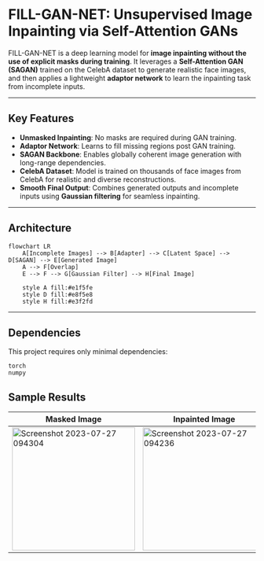 # FILL-GAN-NET: Unsupervised Image Inpainting via Self-Attention GANs

FILL-GAN-NET is a deep learning model for **image inpainting without the use of explicit masks during training**. It leverages a **Self-Attention GAN (SAGAN)** trained on the CelebA dataset to generate realistic face images, and then applies a lightweight **adaptor network** to learn the inpainting task from incomplete inputs.

---

## Key Features

-  **Unmasked Inpainting**: No masks are required during GAN training.
-  **Adaptor Network**: Learns to fill missing regions post GAN training.
-  **SAGAN Backbone**: Enables globally coherent image generation with long-range dependencies.
-  **CelebA Dataset**: Model is trained on thousands of face images from CelebA for realistic and diverse reconstructions.
-  **Smooth Final Output**: Combines generated outputs and incomplete inputs using **Gaussian filtering** for seamless inpainting.

---

##  Architecture

```mermaid
flowchart LR
    A[Incomplete Images] --> B[Adapter] --> C[Latent Space] --> D[SAGAN] --> E[Generated Image]
    A --> F[Overlap]
    E --> F --> G[Gaussian Filter] --> H[Final Image]
    
    style A fill:#e1f5fe
    style D fill:#e8f5e8
    style H fill:#e3f2fd
```


---

##  Dependencies

This project requires only minimal dependencies:

```text
torch
numpy
```
##  Sample Results



| **Masked Image** | **Inpainted Image** |
| --- | --- |
| <img width="250" alt="Screenshot 2023-07-27 094304" src="https://github.com/user-attachments/assets/41251879-139d-4bc1-9e3a-094a0c70b803" /> | <img width="250" alt="Screenshot 2023-07-27 094236" src="https://github.com/user-attachments/assets/86c337bb-1595-460b-a67e-15f18c2f40a4" /> |
